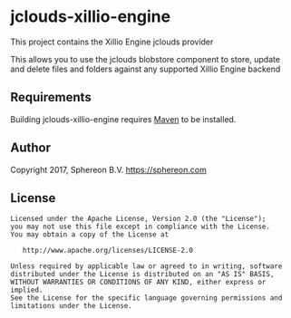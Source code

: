# jclouds-xillio-engine
This project contains the Xillio Engine jclouds provider

This allows you to use the jclouds blobstore component to store, update and delete files and folders against any supported Xillio Engine backend

## Requirements

Building  jclouds-xillio-engine requires [Maven](https://maven.apache.org/) to be installed.


## Author
Copyright 2017, Sphereon B.V. <https://sphereon.com>

License
-------

    Licensed under the Apache License, Version 2.0 (the "License");
    you may not use this file except in compliance with the License.
    You may obtain a copy of the License at

       http://www.apache.org/licenses/LICENSE-2.0

    Unless required by applicable law or agreed to in writing, software
    distributed under the License is distributed on an "AS IS" BASIS,
    WITHOUT WARRANTIES OR CONDITIONS OF ANY KIND, either express or implied.
    See the License for the specific language governing permissions and
    limitations under the License.

